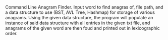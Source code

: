 Command Line Anagram Finder. Input word to find anagras of, file path, and a data structure to use (BST, AVL Tree, Hashmap) for storage of various anagrams. Using the given data structure, the program will populate an instance of said data structure with all entries in the given txt file, and anagrams of the given word are then foud and printed out in lexicographic order.
